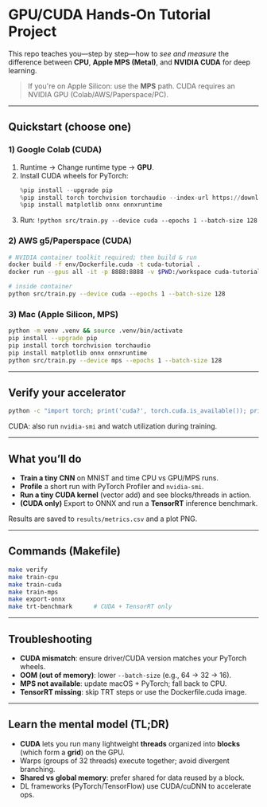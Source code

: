 # GPU/CUDA Hands‑On Tutorial Project

This repo teaches you—step by step—how to *see and measure* the difference between **CPU**, **Apple MPS (Metal)**, and **NVIDIA CUDA** for deep learning.

> If you're on Apple Silicon: use the **MPS** path. CUDA requires an NVIDIA GPU (Colab/AWS/Paperspace/PC).

---

## Quickstart (choose one)

### 1) Google Colab (CUDA)
1. Runtime → Change runtime type → **GPU**.
2. Install CUDA wheels for PyTorch:
   ```python
   %pip install --upgrade pip
   %pip install torch torchvision torchaudio --index-url https://download.pytorch.org/whl/cu121
   %pip install matplotlib onnx onnxruntime
   ```
3. Run: `!python src/train.py --device cuda --epochs 1 --batch-size 128`

### 2) AWS g5/Paperspace (CUDA)
```bash
# NVIDIA container toolkit required; then build & run
docker build -f env/Dockerfile.cuda -t cuda-tutorial .
docker run --gpus all -it -p 8888:8888 -v $PWD:/workspace cuda-tutorial bash

# inside container
python src/train.py --device cuda --epochs 1 --batch-size 128
```

### 3) Mac (Apple Silicon, MPS)
```bash
python -m venv .venv && source .venv/bin/activate
pip install --upgrade pip
pip install torch torchvision torchaudio
pip install matplotlib onnx onnxruntime
python src/train.py --device mps --epochs 1 --batch-size 128
```

---

## Verify your accelerator
```bash
python -c "import torch; print('cuda?', torch.cuda.is_available()); print('mps?', getattr(torch.backends, 'mps', None) and torch.backends.mps.is_available()); print('device count', torch.cuda.device_count())"
```

CUDA: also run `nvidia-smi` and watch utilization during training.

---

## What you’ll do
- **Train a tiny CNN** on MNIST and time CPU vs GPU/MPS runs.
- **Profile** a short run with PyTorch Profiler and `nvidia-smi`.
- **Run a tiny CUDA kernel** (vector add) and see blocks/threads in action.
- **(CUDA only)** Export to ONNX and run a **TensorRT** inference benchmark.

Results are saved to `results/metrics.csv` and a plot PNG.

---

## Commands (Makefile)
```bash
make verify
make train-cpu
make train-cuda
make train-mps
make export-onnx
make trt-benchmark      # CUDA + TensorRT only
```

---

## Troubleshooting
- **CUDA mismatch**: ensure driver/CUDA version matches your PyTorch wheels.
- **OOM (out of memory)**: lower `--batch-size` (e.g., 64 → 32 → 16).
- **MPS not available**: update macOS + PyTorch; fall back to CPU.
- **TensorRT missing**: skip TRT steps or use the Dockerfile.cuda image.

---

## Learn the mental model (TL;DR)
- **CUDA** lets you run many lightweight **threads** organized into **blocks** (which form a **grid**) on the GPU.
- Warps (groups of 32 threads) execute together; avoid divergent branching.
- **Shared vs global memory**: prefer shared for data reused by a block.
- DL frameworks (PyTorch/TensorFlow) use CUDA/cuDNN to accelerate ops.
